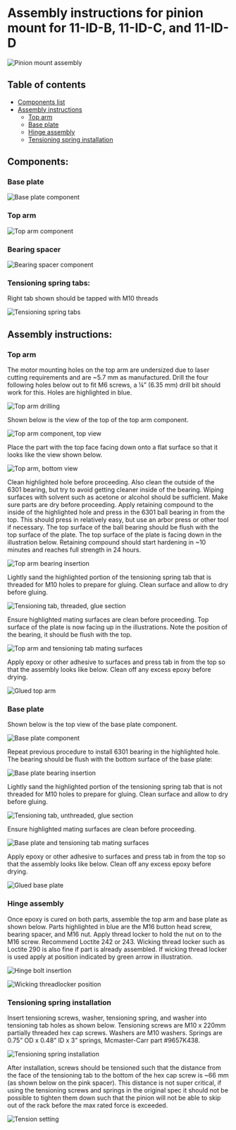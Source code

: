 # Assembly instructions for pinion mount for 11-ID-B, 11-ID-C, and 11-ID-D

![Pinion mount assembly](https://github.com/jmsweng/15-1-cycloidal-drive/blob/main/Pinion%20mount/Pictures/Pinion%20mount%20assembly.png)

## Table of contents
- [Components list](#components)
- [Assembly instructions](#assembly-instructions)
    - [Top arm](#top-arm)
    - [Base plate](#base-plate)
    - [Hinge assembly](#hinge-assembly)
    - [Tensioning spring installation](#tensioning-spring-installation)

## Components:
### Base plate

![Base plate component](https://github.com/jmsweng/15-1-cycloidal-drive/blob/main/Pinion%20mount/Pictures/Base%20plate.png)
### Top arm

![Top arm component](https://github.com/jmsweng/15-1-cycloidal-drive/blob/main/Pinion%20mount/Pictures/Top%20arm.png)
### Bearing spacer

![Bearing spacer component](https://github.com/jmsweng/15-1-cycloidal-drive/blob/main/Pinion%20mount/Pictures/Bearing%20spacer.png)
### Tensioning spring tabs:

Right tab shown should be tapped with M10 threads

![Tensioning spring tabs](https://github.com/jmsweng/15-1-cycloidal-drive/blob/main/Pinion%20mount/Pictures/Tensioning%20spring%20tabs.png)
## Assembly instructions:

### Top arm
The motor mounting holes on the top arm are undersized due to laser cutting requirements and are ~5.7 mm as manufactured. Drill the four following holes below out to fit M6 screws, a ¼” (6.35 mm) drill bit should work for this. Holes are highlighted in blue.

![Top arm drilling](https://github.com/jmsweng/15-1-cycloidal-drive/blob/main/Pinion%20mount/Pictures/Drilling%20locations.png)

Shown below is the view of the top of the top arm component.

![Top arm component, top view](https://github.com/jmsweng/15-1-cycloidal-drive/blob/main/Pinion%20mount/Pictures/Top%20arm.png)

Place the part with the top face facing down onto a flat surface so that it looks like the view shown below.

![Top arm, bottom view](https://github.com/jmsweng/15-1-cycloidal-drive/blob/main/Pinion%20mount/Pictures/Top%20arm%20bottom%20view.png)

Clean highlighted hole before proceeding. Also clean the outside of the 6301 bearing, but try to avoid getting cleaner inside of the bearing. Wiping surfaces with solvent such as acetone or alcohol should be sufficient. 
Make sure parts are dry before proceeding. Apply retaining compound to the inside of the highlighted hole and press in the 6301 ball bearing in from the top. This should press in relatively easy, but use an arbor press or other tool if necessary. The top surface of the ball bearing should be flush with the top surface of the plate. The top surface of the plate is facing down in the illustration below. Retaining compound should start hardening in ~10 minutes and reaches full strength in 24 hours.

![Top arm bearing insertion](https://github.com/jmsweng/15-1-cycloidal-drive/blob/main/Pinion%20mount/Pictures/Top%20arm%20bearing%20insertion.png)

Lightly sand the highlighted portion of the tensioning spring tab that is threaded for M10 holes to prepare for gluing. Clean surface and allow to dry before gluing.

![Tensioning tab, threaded, glue section](https://github.com/jmsweng/15-1-cycloidal-drive/blob/main/Pinion%20mount/Pictures/Threaded%20tensioning%20tab%2C%20glue.png)

Ensure highlighted mating surfaces are clean before proceeding. Top surface of the plate is now facing up in the illustrations. Note the position of the bearing, it should be flush with the top.

![Top arm and tensioning tab mating surfaces](https://github.com/jmsweng/15-1-cycloidal-drive/blob/main/Pinion%20mount/Pictures/Top%20arm%20gluing.png)

Apply epoxy or other adhesive to surfaces and press tab in from the top so that the assembly looks like below. Clean off any excess epoxy before drying.

![Glued top arm](https://github.com/jmsweng/15-1-cycloidal-drive/blob/main/Pinion%20mount/Pictures/Glued%20top%20arm.png)

### Base plate
Shown below is the top view of the base plate component.

![Base plate component](https://github.com/jmsweng/15-1-cycloidal-drive/blob/main/Pinion%20mount/Pictures/Base%20plate.png)

Repeat previous procedure to install 6301 bearing in the highlighted hole. The bearing should be flush with the bottom surface of the base plate:

![Base plate bearing insertion](https://github.com/jmsweng/15-1-cycloidal-drive/blob/main/Pinion%20mount/Pictures/Base%20plate%20bearing%20insertion.png)

Lightly sand the highlighted portion of the tensioning spring tab that is not threaded for M10 holes to prepare for gluing. Clean surface and allow to dry before gluing.

![Tensioning tab, unthreaded, glue section](https://github.com/jmsweng/15-1-cycloidal-drive/blob/main/Pinion%20mount/Pictures/Unthreaded%20tensioning%20tab%2C%20glue.png)

Ensure highlighted mating surfaces are clean before proceeding.

![Base plate and tensioning tab mating surfaces](https://github.com/jmsweng/15-1-cycloidal-drive/blob/main/Pinion%20mount/Pictures/Base%20plate%20gluing.png)

Apply epoxy or other adhesive to surfaces and press tab in from the top so that the assembly looks like below. Clean off any excess epoxy before drying.

![Glued base plate](https://github.com/jmsweng/15-1-cycloidal-drive/blob/main/Pinion%20mount/Pictures/Glued%20base%20plate.png)

### Hinge assembly
Once epoxy is cured on both parts, assemble the top arm and base plate as shown below. Parts highlighted in blue are the M16 button head screw, bearing spacer, and M16 nut. Apply thread locker to hold the nut on to the M16 screw. Recommend Loctite 242 or 243. Wicking thread locker such as Loctite 290 is also fine if part is already assembled. If wicking thread locker is used apply at position indicated by green arrow in illustration.

![Hinge bolt insertion](https://github.com/jmsweng/15-1-cycloidal-drive/blob/main/Pinion%20mount/Pictures/Hinge%20bolt%20insertion.png)

![Wicking threadlocker position](https://github.com/jmsweng/15-1-cycloidal-drive/blob/main/Pinion%20mount/Pictures/Hinge%20bolt%2C%20threadlocker%20location.png)

### Tensioning spring installation
Insert tensioning screws, washer, tensioning spring, and washer into tensioning tab holes as shown below. Tensioning screws are M10 x 220mm partially threaded hex cap screws. Washers are M10 washers. Springs are 0.75” OD x 0.48” ID x 3” springs, Mcmaster-Carr part #9657K438. 

![Tensioning spring installation](https://github.com/jmsweng/15-1-cycloidal-drive/blob/main/Pinion%20mount/Pictures/Tensioning%20spring%20installation.png)

After installation, screws should be tensioned such that the distance from the face of the tensioning tab to the bottom of the hex cap screw is ~66 mm (as shown below on the pink spacer). This distance is not super critical, if using the tensioning screws and springs in the original spec it should not be possible to tighten them down such that the pinion will not be able to skip out of the rack before the max rated force is exceeded. 

![Tension setting](https://github.com/jmsweng/15-1-cycloidal-drive/blob/main/Pinion%20mount/Pictures/Tension%20setting.png)

